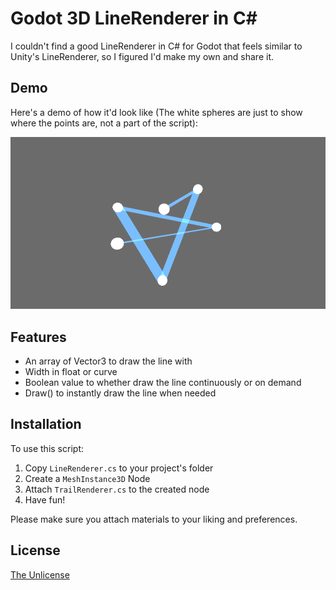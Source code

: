 
# Godot 3D LineRenderer in C#

I couldn't find a good LineRenderer in C# for Godot that feels similar to Unity's LineRenderer, so I figured I'd make my own and share it.

## Demo

Here's a demo of how it'd look like (The white spheres are just to show where the points are, not a part of the script):

![](https://github.com/q8geek/Godot-4-Basic-3D-LineRenderer/blob/main/lineRenderer.png)
## Features

- An array of Vector3 to draw the line with
- Width in float or curve
- Boolean value to whether draw the line continuously or on demand
- Draw() to instantly draw the line when needed


## Installation

To use this script:

1. Copy `LineRenderer.cs` to your project's folder
2. Create a `MeshInstance3D` Node
3. Attach `TrailRenderer.cs` to the created node
4. Have fun!

Please make sure you attach materials to your liking and preferences.
## License

[The Unlicense](https://choosealicense.com/licenses/unlicense/)